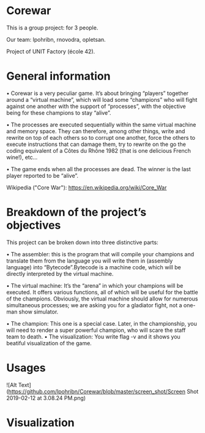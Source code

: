 # Corewar
This is a group project: for 3 people.

Our team: lpohribn, rnovodra, opletsan.

Project of UNIT Factory (école 42).

# General information

• Corewar is a very peculiar game. It’s about bringing “players” together around a “virtual machine”, which will load some “champions” who will fight against one another with the support of “processes”, with the objective being for these champions to stay “alive”.

• The processes are executed sequentially within the same virtual machine and memory space. They can therefore, among other things, write and rewrite on top of each others so to corrupt one another, force the others to execute instructions that can damage them, try to rewrite on the go the coding equivalent of a Côtes du Rhône 1982 (that is one delicious French wine!), etc...

• The game ends when all the processes are dead. The winner is the last player reported to be “alive”.

Wikipedia ("Core War"): https://en.wikipedia.org/wiki/Core_War

# Breakdown of the project’s objectives
This project can be broken down into three distinctive parts:

• The assembler: this is the program that will compile your champions and translate them from the language you will write them in (assembly language) into “Bytecode”.Bytecode is a machine code, which will be directly interpreted by the virtual machine.

• The virtual machine: It’s the “arena” in which your champions will be executed. It offers various functions, all of which will be useful for the battle of the champions. Obviously, the virtual machine should allow for numerous simultaneous processes; we are asking you for a gladiator fight, not a one-man show simulator.

• The champion: This one is a special case. Later, in the championship, you will need to render a super powerful champion, who will scare the staff team to death.
• The visualization: You write flag -v and it shows you beatiful visualization of the game.

#  Usages
![Alt Text](https://github.com/lpohribn/Corewar/blob/master/screen_shot/Screen Shot 2019-02-12 at 3.08.24 PM.png)


# Visualization

